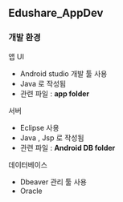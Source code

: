## Edushare_AppDev

### 개발 환경

앱 UI

* Android studio 개발 툴 사용
* Java 로 작성됨
* 관련 파일 : __app folder__

서버 
* Eclipse 사용
* Java , Jsp 로 작성됨
* 관련 파일 : __Android DB folder__

데이터베이스
* Dbeaver 관리 툴 사용
* Oracle
